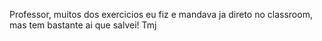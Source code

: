 Professor, muitos dos exercicios eu fiz e mandava ja direto no classroom, mas tem bastante ai que salvei! Tmj
